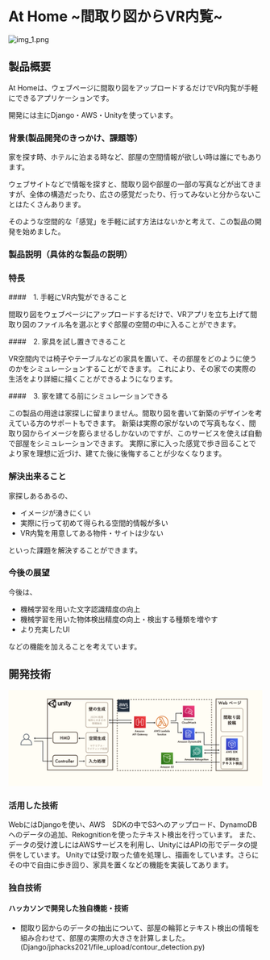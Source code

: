 # At Home \~間取り図からVR内覧\~

![img_1.png](assets/mainVisual.png)

## 製品概要

At Homeは、ウェブページに間取り図をアップロードするだけでVR内覧が手軽にできるアプリケーションです。

開発には主にDjango・AWS・Unityを使っています。

### 背景(製品開発のきっかけ、課題等）

家を探す時、ホテルに泊まる時など、部屋の空間情報が欲しい時は誰にでもあります。

ウェブサイトなどで情報を探すと、間取り図や部屋の一部の写真などが出てきますが、全体の構造だったり、広さの感覚だったり、行ってみないと分からないことはたくさんあります。

そのような空間的な「感覚」を手軽に試す方法はないかと考えて、この製品の開発を始めました。

### 製品説明（具体的な製品の説明）
### 特長

####　1. 手軽にVR内覧ができること

間取り図をウェブページにアップロードするだけで、VRアプリを立ち上げて間取り図のファイル名を選ぶとすぐ部屋の空間の中に入ることができます。

####　2. 家具を試し置きできること

VR空間内では椅子やテーブルなどの家具を置いて、その部屋をどのように使うのかをシミュレーションすることができます。
これにより、その家での実際の生活をより詳細に描くことができるようになります。

####　3. 家を建てる前にシミュレーションできる

この製品の用途は家探しに留まりません。間取り図を書いて新築のデザインを考えている方のサポートもできます。
新築は実際の家がないので写真もなく、間取り図からイメージを膨らませるしかないのですが、このサービスを使えば自動で部屋をシミュレーションできます。
実際に家に入った感覚で歩き回ることでより家を理想に近づけ、建てた後に後悔することが少なくなります。

### 解決出来ること

家探しあるあるの、

- イメージが湧きにくい
- 実際に行って初めて得られる空間的情報が多い
- VR内覧を用意してある物件・サイトは少ない

といった課題を解決することができます。


### 今後の展望

今後は、

- 機械学習を用いた文字認識精度の向上
- 機械学習を用いた物体検出精度の向上・検出する種類を増やす
- より充実したUI

などの機能を加えることを考えています。


## 開発技術

![img_1.png](assets/システム構成_ピッチ.png)

### 活用した技術

WebにはDjangoを使い、AWS　SDKの中でS3へのアップロード、DynamoDBへのデータの追加、Rekognitionを使ったテキスト検出を行っています。
また、データの受け渡しにはAWSサービスを利用し、UnityにはAPIの形でデータの提供をしています。
Unityでは受け取った値を処理し、描画をしています。さらにその中で自由に歩き回り、家具を置くなどの機能を実装してあります。


### 独自技術
#### ハッカソンで開発した独自機能・技術
* 間取り図からのデータの抽出について、部屋の輪郭とテキスト検出の情報を組み合わせて、部屋の実際の大きさを計算しました。(Django/jphacks2021/file_upload/contour_detection.py)

